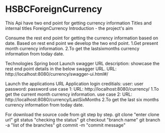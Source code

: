 # HSBCForeignCurrency
This Api have two end point for getting currency information 
Titles and internal titles ForeignCurrency Introduction - the project's aim

Consume the rest end point for getting the currency information based on date. Based on rest end point we develop the two end point. 1.Get present month currency information. 2.To get the lastsixmonths currency information from today date.

Technologies Spring boot Launch swagger URL description: showcase the rest end point details in the below swagger URL. URL: http://localhost:8080/currency/swagger-ui.html#/

Launch the applications URL Application login creditials: user: user password: password
use case 1: URL: http://localhost:8080/currency/ 1.To get the current month currency information. use case 2: URL: http://localhost:8080/currency/LastSixMonths 2.To get the last six months currency information from today date.

For download the source code from git step by step. git clone "enter clone url" git status "checking the status" git checkout "branch name" git branch -a "list of the branches" git commit -m "commit message"
